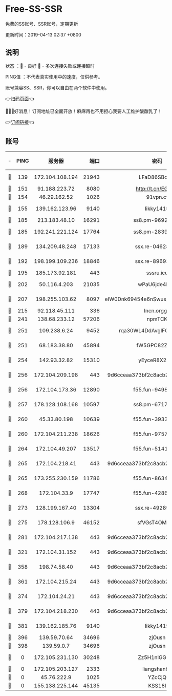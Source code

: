 # Free-SS-SSR

免费的SS账号、SSR账号，定期更新

更新时间：2019-04-13 02:37 +0800

## 说明

状态     ：🙂 - 良好 🙁 - 多次连接失败或连接超时

PING值   ：不代表真实使用中的速度，仅供参考。

账号兼容SS、SSR，你可以自由在两个软件中使用。

👉[扫码页面](https://liesauer.github.io/Free-SS-SSR/)👈

🎉🎉🎉好消息！订阅地址已全面开放！麻麻再也不用担心我要人工维护酸酸乳了！

👉[订阅链接](https://www.liesauer.net/yogurt/subscribe?ACCESS_TOKEN=DAYxR3mMaZAsaqUb)👈

## 账号

|-|PING|服务器|端口|密码|加密方式|区域|
|:----:|:----:|:-----:|-----:|:----:|:----:|:----:|
|🙂|139|172.104.108.194|21943|LFaD86SBq2lY|aes-256-cfb|JP|
|🙂|151|91.188.223.72|8080|http://t.cn/EGJIyrl|rc4-md5|RU|
|🙂|154|46.29.162.52|1026|91vpn.cf|rc4-md5|RU|
|🙂|155|139.162.123.96|9140|likky1415|aes-256-cfb|JP|
|🙂|185|213.183.48.10|16291|ss8.pm-96924335|rc4-md5|RU|
|🙂|185|192.241.221.124|17764|ss8.pm-28390943|aes-256-cfb|US|
|🙂|189|134.209.48.248|17133|ssx.re-04628910|aes-256-cfb|US|
|🙂|192|198.199.109.236|18846|ssx.re-89693716|aes-256-cfb|US|
|🙂|195|185.173.92.181|443|sssru.icu|rc4-md5|RU|
|🙂|202|50.116.4.203|21035|wPaU6jde4NZT|aes-256-cfb|US|
|🙂|207|198.255.103.62|8097|eIW0Dnk69454e6nSwuspv9DmS201tQ0D|aes-256-cfb|US|
|🙂|215|92.118.45.111|336|lncn.orgg8|rc4|JP|
|🙂|241|138.68.233.12|57206|npmTCK|rc4-md5|US|
|🙂|251|109.238.6.24|9452|rqa30WL4DdAvgIFG6Fs3znzTa|aes-256-cfb|FR|
|🙂|251|68.183.38.80|45894|fW5GPC82Z97G|aes-256-cfb|GB|
|🙂|254|142.93.32.82|15310|yEyceR8X2EVd|aes-256-cfb|GB|
|🙂|256|172.104.209.198|443|9d6cceaa373bf2c8acb22e60b6a58be6|aes-256-cfb|US|
|🙂|256|172.104.173.36|12890|f55.fun-94987367|aes-256-cfb|SG|
|🙂|257|178.128.108.168|10597|ss8.pm-67175616|aes-256-cfb|SG|
|🙂|260|45.33.80.198|10639|f55.fun-39338506|aes-256-cfb|US|
|🙂|260|172.104.211.238|18626|f55.fun-97572948|aes-256-cfb|US|
|🙂|264|172.104.49.207|13517|f55.fun-51412965|aes-256-cfb|SG|
|🙂|265|172.104.218.41|443|9d6cceaa373bf2c8acb22e60b6a58be6|aes-256-cfb|US|
|🙂|265|173.255.230.159|11786|f55.fun-86343613|aes-256-cfb|US|
|🙂|268|172.104.33.9|17747|f55.fun-42868273|aes-256-cfb|SG|
|🙂|273|128.199.167.40|13304|ssx.re-49289283|aes-256-cfb|SG|
|🙂|275|178.128.106.9|46152|sfVGsT4OMxHC|aes-256-cfb|SG|
|🙂|281|172.104.217.138|443|9d6cceaa373bf2c8acb22e60b6a58be6|aes-256-cfb|US|
|🙂|321|172.104.31.152|443|9d6cceaa373bf2c8acb22e60b6a58be6|aes-256-cfb|US|
|🙂|358|198.74.58.40|443|9d6cceaa373bf2c8acb22e60b6a58be6|aes-256-cfb|US|
|🙂|361|172.104.215.24|443|9d6cceaa373bf2c8acb22e60b6a58be6|aes-256-cfb|US|
|🙂|374|172.104.24.21|443|9d6cceaa373bf2c8acb22e60b6a58be6|aes-256-cfb|US|
|🙂|379|172.104.218.230|443|9d6cceaa373bf2c8acb22e60b6a58be6|aes-256-cfb|US|
|🙂|381|139.162.185.76|9140|likky1415|aes-256-cfb|DE|
|🙂|396|139.59.70.64|34696|zjOusn|chacha20|IN|
|🙂|398|139.59.0.7|34696|zjOusn|chacha20|IN|
|🙁|0|172.105.231.130|30248|Zz5H1nlGGKHx|aes-256-cfb|JP|
|🙁|0|172.105.203.127|2333|liangshanbo|chacha20|JP|
|🙁|0|45.76.222.9|1025|YZcCjQ|rc4-md5|JP|
|🙁|0|155.138.225.144|45135|KSS18l|rc4-md5|US|
